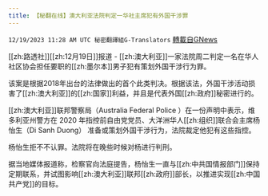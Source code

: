 ```yaml
---
title: 【秘翻在线】澳大利亚法院判定一华社主席犯有外国干涉罪
---
```

`12/19/2023 11:28 AM UTC 秘密翻譯組G-Translators` [轉載自GNews](https://gnews.org/articles/2128218)


[[zh:路透社]][[zh:12月19日]]报道 - [[zh:澳大利亚]]一家法院周二判定一名在华人社区协会担任要职的[[zh:墨尔本]]男子犯有策划外国干涉行为罪。

该案是根据2018年出台的法律做出的首个此类判决。根据该法，外国干涉活动损害了[[zh:澳大利亚]]的[[zh:国家]]利益，并且是代表外国[[zh:政府]]秘密进行的。

  

[[zh:澳大利亚]]联邦警察局（Australia Federal Police ）在一份声明中表示，维多利亚州警方在 2020 年指控前自由党党员、大洋洲华人[[zh:组织]]联合会主席杨怡生（Di Sanh Duong） 准备或策划外国干涉行为，法院裁定他犯有这些指控。

  

杨怡生拒不不认罪。法院将在晚些时候对杨进行判刑。

  

据当地媒体报道称，检察官向法庭提告，杨怡生一直与[[zh:中共国情报部门]]保持定期联系，并试图影响[[zh:澳大利亚]]联邦[[zh:政府]]部长，以推进实现[[zh:中国共产党]]的目标。


